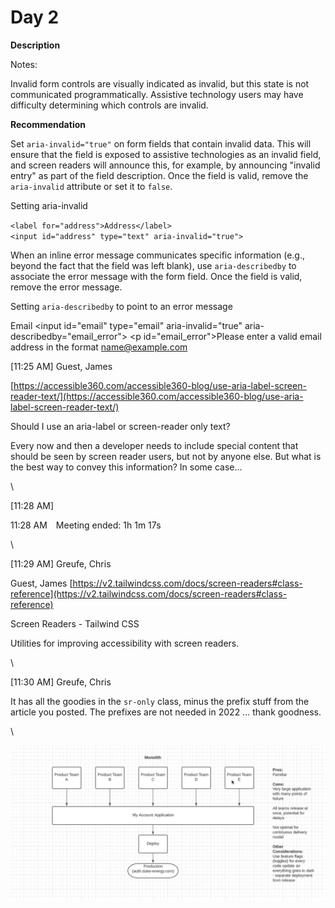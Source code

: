 # Day 2

**Description**

Notes:

Invalid form controls are visually indicated as invalid, but this state is not communicated programmatically. Assistive technology users may have difficulty determining which controls are invalid.

**Recommendation**

Set `aria-invalid="true"` on form fields that contain invalid data. This will ensure that the field is exposed to assistive technologies as an invalid field, and screen readers will announce this, for example, by announcing "invalid entry" as part of the field description. Once the field is valid, remove the `aria-invalid` attribute or set it to `false`.

Setting aria-invalid

`<label for="address">Address</label>`\
`<input id="address" type="text" aria-invalid="true">`

When an inline error message communicates specific information (e.g., beyond the fact that the field was left blank), use `aria-describedby` to associate the error message with the form field. Once the field is valid, remove the error message.

Setting `aria-describedby` to point to an error message

Email \<input id="email" type="email" aria-invalid="true" aria-describedby="email\_error"> \<p id="email\_error">Please enter a valid email address in the format name@example.com



\[11:25 AM] Guest, James

[https://accessible360.com/accessible360-blog/use-aria-label-screen-reader-text/](https://accessible360.com/accessible360-blog/use-aria-label-screen-reader-text/)

Should I use an aria-label or screen-reader only text?

Every now and then a developer needs to include special content that should be seen by screen reader users, but not by anyone else. But what is the best way to convey this information? In some case...

\


\[11:28 AM]

11:28 AM Meeting ended: 1h 1m 17s

\


\[11:29 AM] Greufe, Chris

Guest, James [https://v2.tailwindcss.com/docs/screen-readers#class-reference](https://v2.tailwindcss.com/docs/screen-readers#class-reference)

Screen Readers - Tailwind CSS

Utilities for improving accessibility with screen readers.

\


\[11:30 AM] Greufe, Chris

It has all the goodies in the `sr-only` class, minus the prefix stuff from the article you posted. The prefixes are not needed in 2022 ... thank goodness.

\






![](<../../../.gitbook/assets/image (1).png>)
